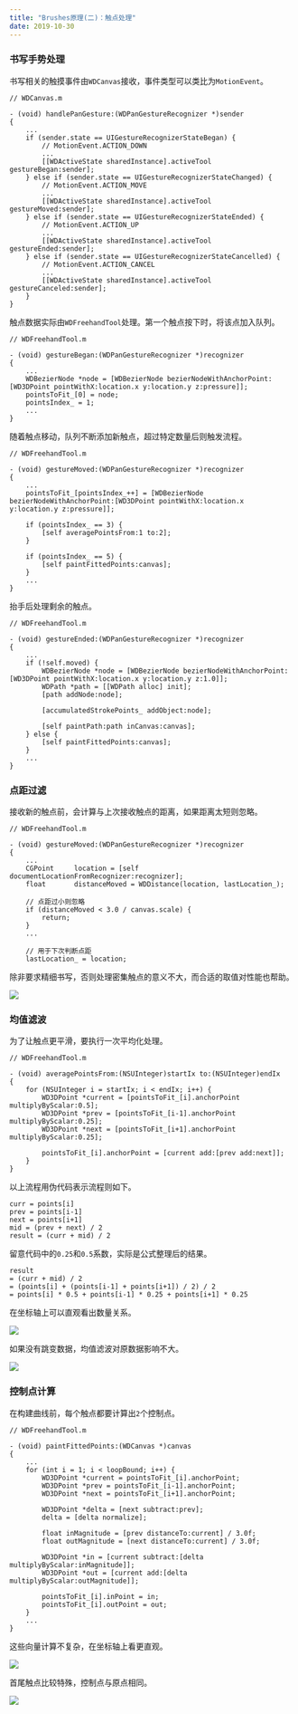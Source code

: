 ```yaml
---
title: "Brushes原理(二)：触点处理"
date: 2019-10-30
---
```


### 书写手势处理

书写相关的触摸事件由`WDCanvas`接收，事件类型可以类比为`MotionEvent`。

```objc
// WDCanvas.m

- (void) handlePanGesture:(WDPanGestureRecognizer *)sender
{
    ...
    if (sender.state == UIGestureRecognizerStateBegan) {
        // MotionEvent.ACTION_DOWN
        ...
        [[WDActiveState sharedInstance].activeTool gestureBegan:sender];
    } else if (sender.state == UIGestureRecognizerStateChanged) {
        // MotionEvent.ACTION_MOVE
        ...
        [[WDActiveState sharedInstance].activeTool gestureMoved:sender];
    } else if (sender.state == UIGestureRecognizerStateEnded) {
        // MotionEvent.ACTION_UP
        ...
        [[WDActiveState sharedInstance].activeTool gestureEnded:sender];
    } else if (sender.state == UIGestureRecognizerStateCancelled) {
        // MotionEvent.ACTION_CANCEL
        ...
        [[WDActiveState sharedInstance].activeTool gestureCanceled:sender];
    }
}
```

触点数据实际由`WDFreehandTool`处理。第一个触点按下时，将该点加入队列。

```objc
// WDFreehandTool.m

- (void) gestureBegan:(WDPanGestureRecognizer *)recognizer
{
    ...
    WDBezierNode *node = [WDBezierNode bezierNodeWithAnchorPoint:[WD3DPoint pointWithX:location.x y:location.y z:pressure]];
    pointsToFit_[0] = node;
    pointsIndex_ = 1;
    ...
}
```

随着触点移动，队列不断添加新触点，超过特定数量后则触发流程。

```objc
// WDFreehandTool.m

- (void) gestureMoved:(WDPanGestureRecognizer *)recognizer
{
    ...
    pointsToFit_[pointsIndex_++] = [WDBezierNode bezierNodeWithAnchorPoint:[WD3DPoint pointWithX:location.x y:location.y z:pressure]];

    if (pointsIndex_ == 3) {
        [self averagePointsFrom:1 to:2];
    }

    if (pointsIndex_ == 5) {
        [self paintFittedPoints:canvas];
    }
    ...
}
```

抬手后处理剩余的触点。

```objc
// WDFreehandTool.m

- (void) gestureEnded:(WDPanGestureRecognizer *)recognizer
{
    ...
    if (!self.moved) {
        WDBezierNode *node = [WDBezierNode bezierNodeWithAnchorPoint:[WD3DPoint pointWithX:location.x y:location.y z:1.0]];
        WDPath *path = [[WDPath alloc] init];
        [path addNode:node];

        [accumulatedStrokePoints_ addObject:node];

        [self paintPath:path inCanvas:canvas];
    } else {
        [self paintFittedPoints:canvas];
    }
    ...
}
```


### 点距过滤

接收新的触点前，会计算与上次接收触点的距离，如果距离太短则忽略。

```objc
// WDFreehandTool.m

- (void) gestureMoved:(WDPanGestureRecognizer *)recognizer
{
    ...
    CGPoint     location = [self documentLocationFromRecognizer:recognizer];
    float       distanceMoved = WDDistance(location, lastLocation_);

    // 点距过小则忽略
    if (distanceMoved < 3.0 / canvas.scale) {
        return;
    }
    ...

    // 用于下次判断点距
    lastLocation_ = location;
```

除非要求精细书写，否则处理密集触点的意义不大，而合适的取值对性能也帮助。

![](img/compare_filter.png)


### 均值滤波

为了让触点更平滑，要执行一次平均化处理。

```objc
// WDFreehandTool.m

- (void) averagePointsFrom:(NSUInteger)startIx to:(NSUInteger)endIx
{
    for (NSUInteger i = startIx; i < endIx; i++) {
        WD3DPoint *current = [pointsToFit_[i].anchorPoint multiplyByScalar:0.5];
        WD3DPoint *prev = [pointsToFit_[i-1].anchorPoint multiplyByScalar:0.25];
        WD3DPoint *next = [pointsToFit_[i+1].anchorPoint multiplyByScalar:0.25];

        pointsToFit_[i].anchorPoint = [current add:[prev add:next]];
    }
}
```

以上流程用伪代码表示流程则如下。

```plain
curr = points[i]
prev = points[i-1]
next = points[i+1]
mid = (prev + next) / 2
result = (curr + mid) / 2
```

留意代码中的`0.25`和`0.5`系数，实际是公式整理后的结果。

```plain
result
= (curr + mid) / 2
= (points[i] + (points[i-1] + points[i+1]) / 2) / 2
= points[i] * 0.5 + points[i-1] * 0.25 + points[i+1] * 0.25
```

在坐标轴上可以直观看出数量关系。

![](img/plot_average.png)

如果没有跳变数据，均值滤波对原数据影响不大。

![](img/compare_averaged.png)


### 控制点计算

在构建曲线前，每个触点都要计算出`2`个控制点。

```objc
// WDFreehandTool.m

- (void) paintFittedPoints:(WDCanvas *)canvas
{
    ...
    for (int i = 1; i < loopBound; i++) {
        WD3DPoint *current = pointsToFit_[i].anchorPoint;
        WD3DPoint *prev = pointsToFit_[i-1].anchorPoint;
        WD3DPoint *next = pointsToFit_[i+1].anchorPoint;

        WD3DPoint *delta = [next subtract:prev];
        delta = [delta normalize];

        float inMagnitude = [prev distanceTo:current] / 3.0f;
        float outMagnitude = [next distanceTo:current] / 3.0f;

        WD3DPoint *in = [current subtract:[delta multiplyByScalar:inMagnitude]];
        WD3DPoint *out = [current add:[delta multiplyByScalar:outMagnitude]];

        pointsToFit_[i].inPoint = in;
        pointsToFit_[i].outPoint = out;
    }
    ...
}
```

这些向量计算不复杂，在坐标轴上看更直观。

![](img/plot_in_out_control.png)

首尾触点比较特殊，控制点与原点相同。

![](img/compare_in_out_control.png)